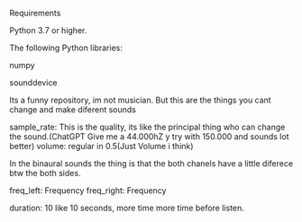 Requirements

Python 3.7 or higher.

The following Python libraries:

numpy

sounddevice

Its a funny repository, im not musician.
But this are the things you cant change and make diferent sounds

sample_rate: This is the quality, its like the principal thing who can change the sound.(ChatGPT Give me a 44.000hZ y try with 150.000 and sounds lot better)
volume: regular in 0.5(Just Volume i think)

In the binaural sounds the thing is that the both chanels have a little diferece btw the both sides. 

freq_left: Frequency
freq_right: Frequency

duration: 10 like 10 seconds, more time more time before listen.
